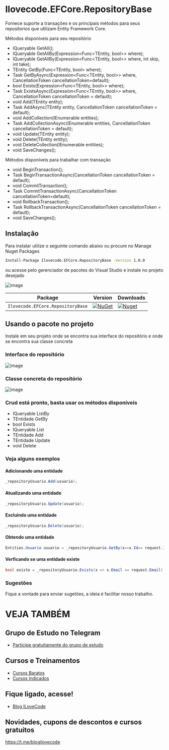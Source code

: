 # Ilovecode.EFCore.RepositoryBase
Fornece suporte a transações e os principais métodos para seus repositorios que utilizam Entity Framework Core.

Métodos disponíveis para seu repositório
- IQueryable<TEntity> GetAll();
- IQueryable<TEntity> GetAllBy(Expression<Func<TEntity, bool>> where);
- IQueryable<TEntity> GetAllBy(Expression<Func<TEntity, bool>> where, int skip, int take);
- TEntity GetBy(Func<TEntity, bool> where);
- Task<TEntity> GetByAsync(Expression<Func<TEntity, bool>> where, CancellationToken cancellationToken=default);
- bool Exists(Expression<Func<TEntity, bool>> where);
- Task<bool> ExistsAsync(Expression<Func<TEntity, bool>> where, CancellationToken cancellationToken = default);
- void Add(TEntity entity);
- Task AddAsync(TEntity entity, CancellationToken cancellationToken = default);
- void AddCollection(IEnumerable<TEntity> entities);
- Task AddCollectionAsync(IEnumerable<TEntity> entities, CancellationToken cancellationToken = default);
- void Update(TEntity entity);
- void Delete(TEntity entity);
- void DeleteCollection(IEnumerable<TEntity> entities);
- void SaveChanges();

Métodos disponíveis para trabalhar com transação
- void BeginTransaction();
- Task BeginTransactionAsync(CancellationToken cancellationToken = default);
- void CommitTransaction();
- Task CommitTransactionAsync(CancellationToken cancellationToken=default);
- void RollbackTransaction();
- Task RollbackTransactionAsync(CancellationToken cancellationToken = default);
- void SaveChanges();

## Instalação
Para instalar utilize o seguinte comando abaixo ou procure no Manage Nuget Packages
```sh
Install-Package Ilovecode.EFCore.RepositoryBase -Version 1.0.0
```
ou acesse pelo gerenciador de pacotes do Visual Studio e instale no projeto desejado

![image](https://user-images.githubusercontent.com/6010161/141309513-9e4abaee-09f5-4fbb-ad56-5b2a583a0f46.png)



| Package |  Version | Downloads |
| ------- | ----- | ----- |
| `Ilovecode.EFCore.RepositoryBase` | [![NuGet](https://img.shields.io/nuget/v/Ilovecode.EFCore.RepositoryBase.svg)](https://www.nuget.org/packages/Ilovecode.EFCore.RepositoryBase) | [![Nuget](https://img.shields.io/nuget/dt/Ilovecode.EFCore.RepositoryBase.svg)](https://nuget.org/packages/Ilovecode.EFCore.RepositoryBase) |

## Usando o pacote no projeto
Instale em seu projeto onde se encontra sua interface do repositório e onde se encontra sua classe concreta
 
### Interface do repositório

 ![image](https://user-images.githubusercontent.com/6010161/141309893-8d7a44df-a147-4645-aa6c-d34f75c57367.png)

### Classe concreta do repositório

![image](https://user-images.githubusercontent.com/6010161/141310075-57b47041-9d84-4e9e-adb6-e3ac29cd2d02.png)

### Crud está pronto, basta usar os métodos disponíveis
- IQueryable<TEntidade> ListBy
- TEntidade GetBy
- bool Exists
- IQueryable<TEntidade> List
- TEntidade Add
- TEntidade Update
-  void Delete

### Veja alguns exemplos
#### Adicionando uma entidade
```csharp
_repositoryUsuario.Add(usuario);
```
#### Atualizando uma entidade
```csharp
_repositoryUsuario.Update(usuario);
```
#### Excluindo uma entidade
```csharp
_repositoryUsuario.Delete(usuario);
```
#### Obtendo uma entidade
```csharp
Entities.Usuario usuario = _repositoryUsuario.GetBy(x=>x.Id== request.IdUsuario);
```
#### Verficando se uma entidade existe
```csharp
bool existe = _repositoryUsuario.Exists(x => x.Email == request.Email)
```


### Sugestões
Fique a vontade para enviar sugetões, a ideia é facilitar nosso trabalho.

# VEJA TAMBÉM
## Grupo de Estudo no Telegram
- [Participe gratuitamente do grupo de estudo](https://olha.la/ilovecode-telegram)

## Cursos e Treinamentos
- [Cursos Baratos](https://olha.la/udemy)
- [Cursos Indicados](https://olha.la/cursos)

## Fique ligado, acesse!
- [Blog ILoveCode](https://ilovecode.com.br)

## Novidades, cupons de descontos e cursos gratuitos
https://t.me/blogilovecode
